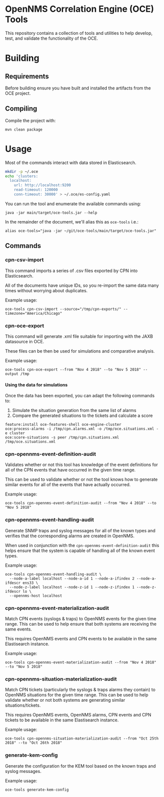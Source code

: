 # OpenNMS Correlation Engine (OCE) Tools

This repository contains a collection of tools and utilities to help develop, test, and validate the functionality of the OCE.

# Building

## Requirements

Before building ensure you have built and installed the artifacts from the OCE project.

## Compiling

Compile the project with:

```
mvn clean package
```

# Usage

Most of the commands interact with data stored in Elasticsearch.

```sh
mkdir -p ~/.oce
echo 'clusters:
  localhost:
    url: http://localhost:9200
    read-timeout: 120000
    conn-timeout: 30000' > ~/.oce/es-config.yaml
```

You can run the tool and enumerate the available commands using:
```
java -jar main/target/oce-tools.jar --help
```

In the remainder of the document, we'll alias this as `oce-tools` i.e.:
```
alias oce-tools="java -jar ~/git/oce-tools/main/target/oce-tools.jar"
```

## Commands

### cpn-csv-import

This command imports a series of .csv files exported by CPN into Elasticsearch.

All of the documents have unique IDs, so you re-import the same data many times without worrying about duplicates.

Example usage:
```
oce-tools cpn-csv-import --source="/tmp/cpn-exports/" --timezone="America/Chicago"
```

### cpn-oce-export

This command will generate .xml file suitable for importing with the JAXB datasource in OCE.

These files can be then be used for simulations and comparative analysis.

Example usage:
```
oce-tools cpn-oce-export --from "Nov 4 2018" --to "Nov 5 2018" --output /tmp
```

#### Using the data for simulations

Once the data has been exported, you can adapt the following commands to:
1. Simulate the situation generation from the same list of alarms
1. Compare the generated situations to the tickets and calculate a score

```
feature:install oce-features-shell oce-engine-cluster
oce:process-alarms -i /tmp/cpn.alarms.xml -o /tmp/oce.situations.xml -e cluster
oce:score-situations -s peer /tmp/cpn.situations.xml /tmp/oce.situations.xml
```

### cpn-opennms-event-definition-audit

Validates whether or not this tool has knowledge of the event definitions for all of the CPN events that have occurred in the given time range.

This can be used to validate whether or not the tool knows how to generate similar events for all of the events that have actually occurred.

Example usage:
```
oce-tools cpn-opennms-event-definition-audit --from "Nov 4 2018" --to "Nov 5 2018"
```

### cpn-opennms-event-handling-audit

Generate SNMP traps and syslog messages for all of the known types and verifies that the corresponding alarms are created in OpenNMS.

When used in conjunction with the `cpn-opennms-event-definition-audit` this helps ensure that the system is capable of handling all of the known event types.

Example usage:
```
oce-tools cpn-opennms-event-handling-audit \
  --node-a-label localhost --node-a-id 1 --node-a-ifindex 2 --node-a-ifdescr ens33 \
  --node-z-label localhost --node-z-id 1 --node-z-ifindex 1 --node-z-ifdescr lo \
  --opennms-host localhost
```

### cpn-opennms-event-materialization-audit

Match CPN events (syslogs & traps) to OpenNMS events for the given time range.
This can be used to help ensure that both systems are receiving the same events.

This requires OpenNMS events and CPN events to be available in the same Elastisearch instance.

Example usage:
```
oce-tools cpn-opennms-event-materialization-audit --from "Nov 4 2018" --to "Nov 5 2018"
```

### cpn-opennms-situation-materialization-audit

Match CPN tickets (particularly the syslogs & traps alarms they contain) to OpenNMS situations for the given time range.
This can be used to help validate whether or not both systems are generating similar situations/tickets.

This requires OpenNMS events, OpenNMS alarms, CPN events and CPN tickets to be available in the same Elastisearch instance.

Example usage:
```
oce-tools cpn-opennms-situation-materialization-audit --from "Oct 25th 2018" --to "Oct 26th 2018"
```

### generate-kem-config

Generate the configuration for the KEM tool based on the known traps and syslog messages.

Example usage:
```
oce-tools generate-kem-config
```
